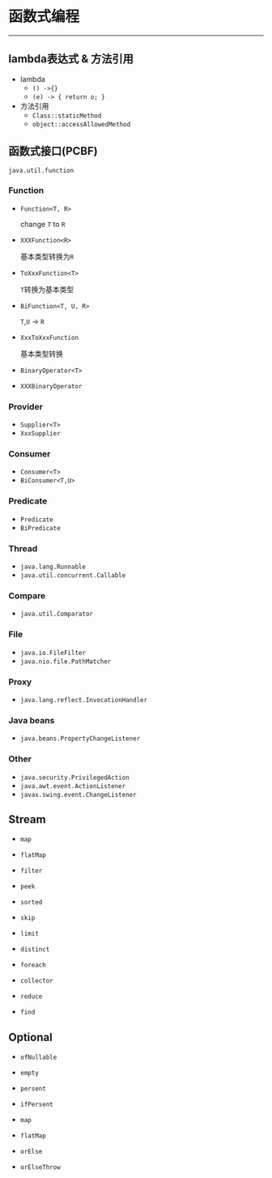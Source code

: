 # 函数式编程

---

## lambda表达式 & 方法引用

- lambda
  - `() ->{}`
  - `(e) -> { return o; }`
- 方法引用
  - `Class::staticMethod`
  - `object::accessAllowedMethod`

## 函数式接口(PCBF)

`java.util.function`

### Function
- `Function<T, R>`

  change `T` to `R`

- `XXXFunction<R>`

  基本类型转换为`R`

- `ToXxxFunction<T>`

  `T`转换为基本类型

- `BiFunction<T, U, R>`

  `T`,`U` -> `R`

- `XxxToXxxFunction`

  基本类型转换

- `BinaryOperator<T>`

- `XXXBinaryOperator`

### Provider
- `Supplier<T>`
- `XxxSupplier`

### Consumer
- `Consumer<T>`
- `BiConsumer<T,U>`

### Predicate
- `Predicate`
- `BiPredicate`

### Thread
- `java.lang.Runnable`
- `java.util.concurrent.Callable`

### Compare
- `java.util.Comparator`

### File
- `java.io.FileFilter`
- `java.nio.file.PathMatcher`

### Proxy
- `java.lang.reflect.InvocationHandler`

### Java beans
- `java.beans.PropertyChangeListener`

### Other
- `java.security.PrivilegedAction`
- `java.awt.event.ActionListener`
- `javax.swing.event.ChangeListener`

## Stream

- `map`
- `flatMap`
- `filter`
- `peek`



- `sorted`
- `skip`
- `limit`
- `distinct`



- `foreach`
- `collector`
- `reduce`
- `find`



## Optional

- `ofNullable`
- `empty`



- `persent`
- `ifPersent`
- `map`
- `flatMap`
- `orElse`
- `orElseThrow`

